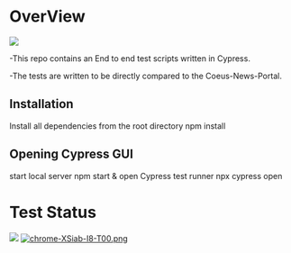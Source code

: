 # OverView 
![](https://img.shields.io/badge/cypress-informational?style=flat&logo=cypress&logoColor=white&color=2bbc8a)

-This repo contains an End to end test scripts  written in Cypress.

-The tests are written to be directly compared to the  Coeus-News-Portal.

## Installation
Install all dependencies from the root directory
npm install


## Opening Cypress GUI

start local server
npm start &
open Cypress test runner
npx cypress open 

# Test Status 
![](https://img.shields.io/badge/passed-informational?style=flat&logo=cypress&logoColor=white&color=2bbc8a)
[![chrome-XSiab-I8-T00.png](https://i.postimg.cc/8cCb7J4r/chrome-XSiab-I8-T00.png)](https://postimg.cc/5YZzGtZx)
